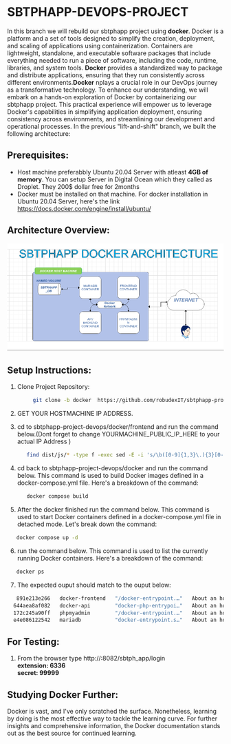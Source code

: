 # SBTPHAPP-DEVOPS-PROJECT

In this branch we will rebuild our sbtphapp project using **docker**.
Docker is a platform and a set of tools designed to simplify the creation, deployment, and scaling of applications using containerization. Containers are lightweight, standalone, and executable software packages that include everything needed to run a piece of software, including the code, runtime, libraries, and system tools. **Docker** provides a standardized way to package and distribute applications, ensuring that they run consistently across different environments.**Docker** nplays a crucial role in our DevOps journey as a transformative technology. To enhance our understanding, we will embark on a hands-on exploration of Docker by containerizing our sbtphapp project. This practical experience will empower us to leverage Docker's capabilities in simplifying application deployment, ensuring consistency across environments, and streamlining our development and operational processes.
In the previous "lift-and-shift" branch, we built the following architecture:


## Prerequisites:
  - Host machine preferabbly Ubuntu 20.04 Server with atleast **4GB of memory**. You can setup Server in Digital Ocean which they called as Droplet. They 200$ dollar free for 2months 
  - Docker must be installed on that machine. For docker installation in Ubuntu 20.04 Server, here's the link https://docs.docker.com/engine/install/ubuntu/
  



## Architecture Overview: 

![Previous Architecture](screenshots/sbtphapp_docker.png)


## Setup Instructions:

1. Clone Project Repository:<br />

   ```bash
        git clone -b docker  https://github.com/robudexIT/sbtphapp-project-devops.git
   ```
2. GET YOUR HOSTMACHINE IP ADDRESS. 

3. cd to sbtphapp-project-devops/docker/frontend and run the command below.(Dont forget to change YOURMACHINE_PUBLIC_IP_HERE to your actual IP Address )

   ```bash
      find dist/js/* -type f -exec sed -E -i 's/\b([0-9]{1,3}\.){3}[0-9]{1,3}:8081\b/YOURMACHINE_PUBLIC_IP_HERE:8081/g' {} +
   ```
4. cd back to sbtphapp-project-devops/docker and run the command below.
   This command is used to build Docker images defined in a docker-compose.yml file. Here's a breakdown of the command:

   ```bash
      docker compose build  
   ```
5. After the docker finished run the command below. This command is used to start Docker containers defined in a docker-compose.yml file in detached mode. Let's break down the command:
  
  ```bash
     docker compose up -d
  ```
6. run the command below. This command is used to list the currently running Docker containers. Here's a breakdown of the command:

  ```bash
     docker ps
  ```
7. The expected ouput should match to the ouput below:

  ```bash
     891e213e266   docker-frontend   "/docker-entrypoint.…"   About an hour ago   Up About an hour   0.0.0.0:8082->80/tcp, :::8082->80/tcp       docker-frontend-1
    644aea8af082   docker-api        "docker-php-entrypoi…"   About an hour ago   Up About an hour   0.0.0.0:8081->80/tcp, :::8081->80/tcp       docker-api-1
    172c245a90ff   phpmyadmin        "/docker-entrypoint.…"   About an hour ago   Up About an hour   0.0.0.0:8080->80/tcp, :::8080->80/tcp       docker-dbadmin-1
    e4e086122542   mariadb           "docker-entrypoint.s…"   About an hour ago   Up About an hour   0.0.0.0:3307->3306/tcp, :::3307->3306/tcp   docker-mariadb-1

  ```  

## For Testing:
  1. From the browser type http://<YOUR-MACHINE-PUBLIC-IP>:8082/sbtph_app/login <br />
     **extension: 6336** <br />
     **secret: 99999**   <br />


## Studying Docker Further:

 Docker is vast, and I've only scratched the surface. Nonetheless, learning by doing is the most effective way to tackle the learning curve. For further insights and comprehensive information, the Docker documentation stands out as the best source for continued learning.

 
    
  
